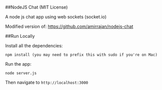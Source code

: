 ##NodeJS Chat (MIT License)

A node js chat app using web sockets (socket.io)

Modified version of: https://github.com/amirrajan/nodejs-chat

##Run Locally

Install all the dependencies:

    npm install (you may need to prefix this with sudo if you're on Mac)

Run the app:

    node server.js

Then navigate to `http://localhost:3000`
